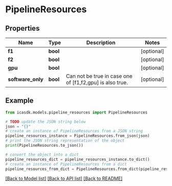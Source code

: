 # PipelineResources


## Properties

Name | Type | Description | Notes
------------ | ------------- | ------------- | -------------
**f1** | **bool** |  | [optional] 
**f2** | **bool** |  | [optional] 
**gpu** | **bool** |  | [optional] 
**software_only** | **bool** | Can not be true in case one of [f1,f2,gpu] is also true. | [optional] 

## Example

```python
from icasdk.models.pipeline_resources import PipelineResources

# TODO update the JSON string below
json = "{}"
# create an instance of PipelineResources from a JSON string
pipeline_resources_instance = PipelineResources.from_json(json)
# print the JSON string representation of the object
print(PipelineResources.to_json())

# convert the object into a dict
pipeline_resources_dict = pipeline_resources_instance.to_dict()
# create an instance of PipelineResources from a dict
pipeline_resources_from_dict = PipelineResources.from_dict(pipeline_resources_dict)
```
[[Back to Model list]](../README.md#documentation-for-models) [[Back to API list]](../README.md#documentation-for-api-endpoints) [[Back to README]](../README.md)


